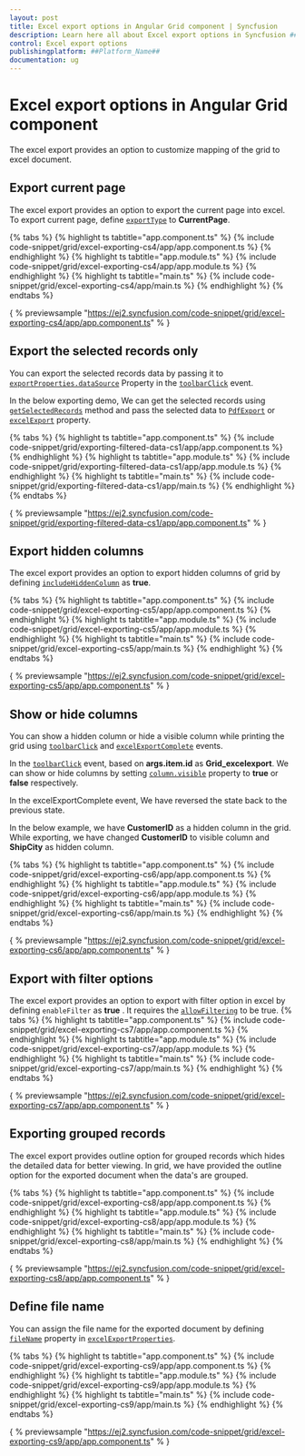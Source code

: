 ```yaml
---
layout: post
title: Excel export options in Angular Grid component | Syncfusion
description: Learn here all about Excel export options in Syncfusion ##Platform_Name## Grid component of Syncfusion Essential JS 2 and more.
control: Excel export options 
publishingplatform: ##Platform_Name##
documentation: ug
---
```


# Excel export options in Angular Grid component

The excel export provides an option to customize mapping of the grid to excel document.

## Export current page

The excel export provides an option to export the current page into excel. To export current page, define [`exportType`](../../api/grid/excelExportProperties/#exporttype) to **CurrentPage**.

{% tabs %}
{% highlight ts tabtitle="app.component.ts" %}
{% include code-snippet/grid/excel-exporting-cs4/app/app.component.ts %}
{% endhighlight %}
{% highlight ts tabtitle="app.module.ts" %}
{% include code-snippet/grid/excel-exporting-cs4/app/app.module.ts %}
{% endhighlight %}
{% highlight ts tabtitle="main.ts" %}
{% include code-snippet/grid/excel-exporting-cs4/app/main.ts %}
{% endhighlight %}
{% endtabs %}
  
{ % previewsample "https://ej2.syncfusion.com/code-snippet/grid/excel-exporting-cs4/app/app.component.ts" % }

## Export the selected records only

You can export the selected records data by passing it to [`exportProperties.dataSource`](../../api/grid/pdfExportProperties/#datasource) Property in the [`toolbarClick`](../../api/grid/#toolbarclick) event.

In the below exporting demo, We can get the selected records using [`getSelectedRecords`](../../api/grid/#getselectedrecords) method and pass the selected data to [`PdfExport`](../../api/grid/#pdfexport) or [`excelExport`](../../api/grid/#excelexport) property.

{% tabs %}
{% highlight ts tabtitle="app.component.ts" %}
{% include code-snippet/grid/exporting-filtered-data-cs1/app/app.component.ts %}
{% endhighlight %}
{% highlight ts tabtitle="app.module.ts" %}
{% include code-snippet/grid/exporting-filtered-data-cs1/app/app.module.ts %}
{% endhighlight %}
{% highlight ts tabtitle="main.ts" %}
{% include code-snippet/grid/exporting-filtered-data-cs1/app/main.ts %}
{% endhighlight %}
{% endtabs %}
  
{ % previewsample "https://ej2.syncfusion.com/code-snippet/grid/exporting-filtered-data-cs1/app/app.component.ts" % }

## Export hidden columns

The excel export provides an option to export hidden columns of grid by defining [`includeHiddenColumn`](../../api/grid/excelExportProperties/#includehiddencolumn) as **true**.

{% tabs %}
{% highlight ts tabtitle="app.component.ts" %}
{% include code-snippet/grid/excel-exporting-cs5/app/app.component.ts %}
{% endhighlight %}
{% highlight ts tabtitle="app.module.ts" %}
{% include code-snippet/grid/excel-exporting-cs5/app/app.module.ts %}
{% endhighlight %}
{% highlight ts tabtitle="main.ts" %}
{% include code-snippet/grid/excel-exporting-cs5/app/main.ts %}
{% endhighlight %}
{% endtabs %}
  
{ % previewsample "https://ej2.syncfusion.com/code-snippet/grid/excel-exporting-cs5/app/app.component.ts" % }

## Show or hide columns

You can show a hidden column or hide a visible column while printing the grid using [`toolbarClick`](../../api/grid/#toolbarclick) and [`excelExportComplete`](../../api/grid/#excelexportcomplete) events.

In the [`toolbarClick`](../../api/grid/#toolbarclick) event, based on **args.item.id** as **Grid_excelexport**. We can show or hide columns by setting [`column.visible`](../../api/grid/column/#visible) property to **true** or **false** respectively.

In the excelExportComplete event, We have reversed the state back to the previous state.

In the below example, we have **CustomerID** as a hidden column in the grid. While exporting, we have changed **CustomerID** to visible column and **ShipCity** as hidden column.

{% tabs %}
{% highlight ts tabtitle="app.component.ts" %}
{% include code-snippet/grid/excel-exporting-cs6/app/app.component.ts %}
{% endhighlight %}
{% highlight ts tabtitle="app.module.ts" %}
{% include code-snippet/grid/excel-exporting-cs6/app/app.module.ts %}
{% endhighlight %}
{% highlight ts tabtitle="main.ts" %}
{% include code-snippet/grid/excel-exporting-cs6/app/main.ts %}
{% endhighlight %}
{% endtabs %}
  
{ % previewsample "https://ej2.syncfusion.com/code-snippet/grid/excel-exporting-cs6/app/app.component.ts" % }

## Export with filter options

The excel export provides an option to export with filter option in excel by defining `enableFilter` as **true** .
It requires the [`allowFiltering`](../../api/grid/#allowfiltering) to be true.
{% tabs %}
{% highlight ts tabtitle="app.component.ts" %}
{% include code-snippet/grid/excel-exporting-cs7/app/app.component.ts %}
{% endhighlight %}
{% highlight ts tabtitle="app.module.ts" %}
{% include code-snippet/grid/excel-exporting-cs7/app/app.module.ts %}
{% endhighlight %}
{% highlight ts tabtitle="main.ts" %}
{% include code-snippet/grid/excel-exporting-cs7/app/main.ts %}
{% endhighlight %}
{% endtabs %}
  
{ % previewsample "https://ej2.syncfusion.com/code-snippet/grid/excel-exporting-cs7/app/app.component.ts" % }

## Exporting grouped records

The excel export provides outline option for grouped records which hides the detailed data for better viewing.
In grid, we have provided the outline option for the exported document when the data's are grouped.

{% tabs %}
{% highlight ts tabtitle="app.component.ts" %}
{% include code-snippet/grid/excel-exporting-cs8/app/app.component.ts %}
{% endhighlight %}
{% highlight ts tabtitle="app.module.ts" %}
{% include code-snippet/grid/excel-exporting-cs8/app/app.module.ts %}
{% endhighlight %}
{% highlight ts tabtitle="main.ts" %}
{% include code-snippet/grid/excel-exporting-cs8/app/main.ts %}
{% endhighlight %}
{% endtabs %}
  
{ % previewsample "https://ej2.syncfusion.com/code-snippet/grid/excel-exporting-cs8/app/app.component.ts" % }

## Define file name

You can assign the file name for the exported document by defining [`fileName`](../../api/grid/excelExportProperties/#filename) property in [`excelExportProperties`](../../api/grid/excelExportProperties).

{% tabs %}
{% highlight ts tabtitle="app.component.ts" %}
{% include code-snippet/grid/excel-exporting-cs9/app/app.component.ts %}
{% endhighlight %}
{% highlight ts tabtitle="app.module.ts" %}
{% include code-snippet/grid/excel-exporting-cs9/app/app.module.ts %}
{% endhighlight %}
{% highlight ts tabtitle="main.ts" %}
{% include code-snippet/grid/excel-exporting-cs9/app/main.ts %}
{% endhighlight %}
{% endtabs %}
  
{ % previewsample "https://ej2.syncfusion.com/code-snippet/grid/excel-exporting-cs9/app/app.component.ts" % }